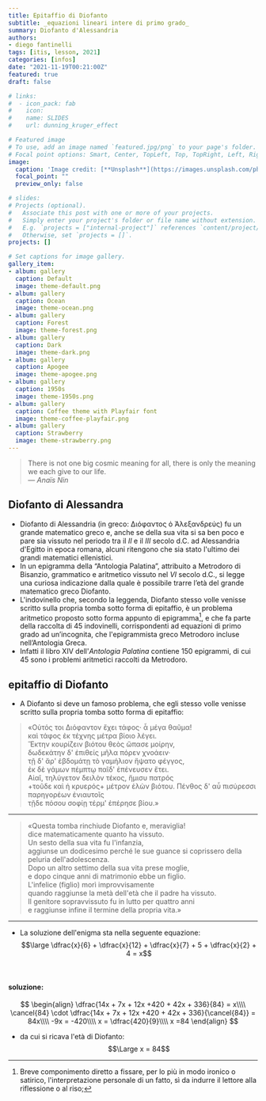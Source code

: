 ```yaml
---
title: Epitaffio di Diofanto
subtitle: _equazioni lineari intere di primo grado_
summary: Diofanto d'Alessandria
authors:
- diego fantinelli
tags: [itis, lesson, 2021]
categories: [infos]
date: "2021-11-19T00:21:00Z"
featured: true
draft: false

# links:
#  - icon_pack: fab
#    icon: 
#    name: SLIDES
#    url: dunning_kruger_effect

# Featured image
# To use, add an image named `featured.jpg/png` to your page's folder.
# Focal point options: Smart, Center, TopLeft, Top, TopRight, Left, Right, BottomLeft, Bottom, BottomRight
image:
  caption: 'Image credit: [**Unsplash**](https://images.unsplash.com/photo-1516880354211-e5cc9b90d1ae?ixid=MnwxMjA3fDB8MHxwaG90by1wYWdlfHx8fGVufDB8fHx8&ixlib=rb-1.2.1&auto=format&fit=crop&w=1000&q=80)'
  focal_point: ""
  preview_only: false

# slides: 
# Projects (optional).
#   Associate this post with one or more of your projects.
#   Simply enter your project's folder or file name without extension.
#   E.g. `projects = ["internal-project"]` references `content/project/deep-learning/index.md`.
#   Otherwise, set `projects = []`.
projects: []

# Set captions for image gallery.
gallery_item:
- album: gallery
  caption: Default
  image: theme-default.png
- album: gallery
  caption: Ocean
  image: theme-ocean.png
- album: gallery
  caption: Forest
  image: theme-forest.png
- album: gallery
  caption: Dark
  image: theme-dark.png
- album: gallery
  caption: Apogee
  image: theme-apogee.png
- album: gallery
  caption: 1950s
  image: theme-1950s.png
- album: gallery
  caption: Coffee theme with Playfair font
  image: theme-coffee-playfair.png
- album: gallery
  caption: Strawberry
  image: theme-strawberry.png
---
```


<!-- {{< toc hide_on="xl" >}} -->

> There is not one big cosmic meaning for all, there is only the meaning we each give to our life.
> <br> &mdash; <cite>Anaïs Nin</cite>

## Diofanto di Alessandra

- Diofanto di Alessandria (in greco: Διόφαντος ὁ Ἀλεξανδρεύς) fu un grande matematico greco e, anche se della sua vita si sa ben poco e pare sia vissuto nel periodo tra il $II$ e il $III$ secolo d.C. ad Alessandria d'Egitto in epoca romana, alcuni ritengono che sia stato l'ultimo dei grandi matematici ellenistici.
- In un epigramma della “Antologia Palatina”, attribuito a Metrodoro di Bisanzio, grammatico e aritmetico vissuto nel $VI$ secolo d.C., si legge una curiosa indicazione dalla quale è possibile trarre l’età del grande matematico greco Diofanto.
- L'indovinello che, secondo la leggenda, Diofanto  stesso volle venisse scritto sulla propria tomba sotto forma di epitaffio, è un problema aritmetico proposto sotto forma appunto di epigramma[^1], e che fa parte della raccolta di 45 indovinelli, corrispondenti ad equazioni di primo grado ad un’incognita, che l'epigrammista greco Metrodoro incluse nell’Antologia Greca.
- Infatti il libro XIV dell'*Antologia Palatina* contiene $150$ epigrammi, di cui $45$ sono i problemi aritmetici raccolti da Metrodoro.

[^1]: Breve componimento diretto a fissare, per lo più in modo ironico o satirico, l'interpretazione personale di un fatto, sì da indurre il lettore alla riflessione o al riso;

## epitaffio di Diofanto

- A Diofanto si deve un famoso problema, che egli stesso volle venisse scritto sulla propria tomba sotto forma di epitaffio:

> «Οὑτός τοι Διόφαντον ἔχει τάφος· ἆ μέγα θαῦμα!  
καὶ τάφος ἐκ τέχνης μέτρα βίοιο λέγει.  
Ἕκτην κουρίζειν βιότου θεὸς ὤπασε μοίρην,  
δωδεκάτην δ' ἐπιθείς μῆλα πόρεν χνοάειν·  
τῇ δ' ἄρ' ἑβδομάτῃ τὸ γαμήλιον ἥψατο φέγγος,  
ἐκ δὲ γάμων πέμπτῳ παῖδ' ἐπένευσεν ἔτει.  
Αἰαῖ, τηλύγετον δειλὸν τέκος, ἥμισυ πατρός  
+τοῦδε καὶ ἡ κρυερός+ μέτρον ἑλὼν βιότου.
Πένθος δ' αὖ πισύρεσσι παρηγορέων ἐνιαυτοῖς  
τῇδε πόσου σοφίῃ τέρμ' ἐπέρησε βίου.»

---

> «Questa tomba rinchiude Diofanto e, meraviglia!  
dice matematicamente quanto ha vissuto.  
Un sesto della sua vita fu l'infanzia,  
aggiunse un dodicesimo perché le sue guance si coprissero della peluria dell'adolescenza.  
Dopo un altro settimo della sua vita prese moglie,  
e dopo cinque anni di matrimonio ebbe un figlio.  
L'infelice (figlio) morì improvvisamente  
quando raggiunse la metà dell'età che il padre ha vissuto.  
Il genitore sopravvissuto fu in lutto per quattro anni  
e raggiunse infine il termine della propria vita.»

---

- La soluzione dell'enigma sta nella seguente equazione:
$$\large \dfrac{x}{6} + \dfrac{x}{12} + \dfrac{x}{7} + 5 + \dfrac{x}{2}  + 4 = x$$

<br>

#### soluzione:

$$
\begin{align}
\dfrac{14x + 7x + 12x +420 + 42x + 336}{84} = x\\\\
\cancel{84} \cdot \dfrac{14x + 7x + 12x +420 + 42x + 336}{\cancel{84}} = 84x\\\\
-9x = -420\\\\
x = \dfrac{420}{9}\\\\
x =84
\end{align}
$$

- da cui si ricava l'età di Diofanto:
$$\Large x = 84$$
